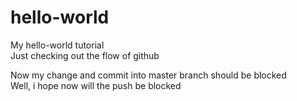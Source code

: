 # hello-world
My hello-world tutorial<br>
Just checking out the flow of github

Now my change and commit into master branch should be blocked<br>
Well, i hope now will the push be blocked